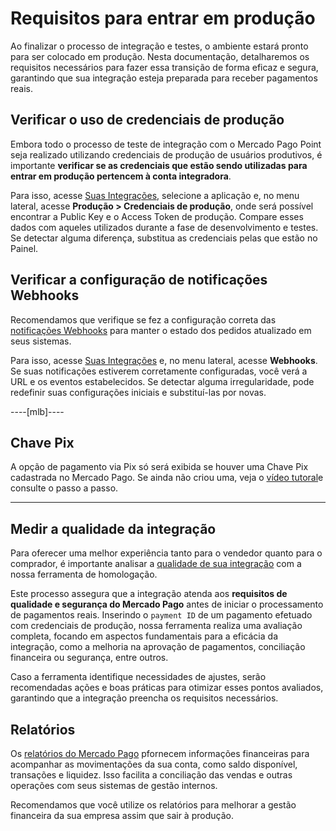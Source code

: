 # Requisitos para entrar em produção

Ao finalizar o processo de integração e testes, o ambiente estará pronto para ser colocado em produção. Nesta documentação, detalharemos os requisitos necessários para fazer essa transição de forma eficaz e segura, garantindo que sua integração esteja preparada para receber pagamentos reais.

## Verificar o uso de credenciais de produção

Embora todo o processo de teste de integração com o Mercado Pago Point seja realizado utilizando credenciais de produção de usuários produtivos, é importante **verificar se as credenciais que estão sendo utilizadas para entrar em produção pertencem à conta integradora**.

Para isso, acesse [Suas Integrações](/developers/panel/app), selecione a aplicação e, no menu lateral, acesse **Produção > Credenciais de produção**, onde será possível encontrar a Public Key e o Access Token de produção. Compare esses dados com aqueles utilizados durante a fase de desenvolvimento e testes. Se detectar alguma diferença, substitua as credenciais pelas que estão no Painel.


## Verificar a configuração de notificações Webhooks

Recomendamos que verifique se fez a configuração correta das [notificações Webhooks](/developers/pt/docs/mp-point/additional-content/your-integrations/notifications/webhooks) para manter o estado dos pedidos atualizado em seus sistemas.

Para isso, acesse [Suas Integrações](/developers/panel/app) e, no menu lateral, acesse **Webhooks**. Se suas notificações estiverem corretamente configuradas, você verá a URL e os eventos estabelecidos. Se detectar alguma irregularidade, pode redefinir suas configurações iniciais e substituí-las por novas.

----[mlb]----
## Chave Pix
A opção de pagamento via Pix só será exibida se houver uma Chave Pix cadastrada no Mercado Pago. Se ainda não criou uma, veja o [vídeo tutoral](https://www.youtube.com/watch?v=60tApKYVnkA)e consulte o passo a passo.

------------

## Medir a qualidade da integração
Para oferecer uma melhor experiência tanto para o vendedor quanto para o comprador, é importante analisar a [qualidade de sua integração](/developers/pt/docs/mp-point/how-tos/integration-quality) com a nossa ferramenta de homologação.

Este processo assegura que a integração atenda aos **requisitos de qualidade e segurança do Mercado Pago** antes de iniciar o processamento de pagamentos reais. Inserindo o `payment ID` de um pagamento efetuado com credenciais de produção, nossa ferramenta realiza uma avaliação completa, focando em aspectos fundamentais para a eficácia da integração, como a melhoria na aprovação de pagamentos, conciliação financeira ou segurança, entre outros.

Caso a ferramenta identifique necessidades de ajustes, serão recomendadas ações e boas práticas para otimizar esses pontos avaliados, garantindo que a integração preencha os requisitos necessários.

## Relatórios

Os [relatórios do Mercado Pago](/developers/pt/docs/mp-point/additional-content/reports/introduction) pfornecem informações financeiras para acompanhar as movimentações da sua conta, como saldo disponível, transações e liquidez. Isso facilita a conciliação das vendas e outras operações com seus sistemas de gestão internos.

Recomendamos que você utilize os relatórios para melhorar a gestão financeira da sua empresa assim que sair à produção.
